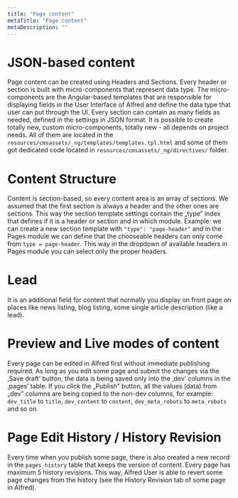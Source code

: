 ```yaml
---
title: "Page content"
metaTitle: "Page content"
metaDescription: ""
---
```


# JSON-based content
Page content can be created using Headers and Sections. Every header or section is built with micro-components that represent data type. The micro-components are the Angular-based templates that are responsible for displaying fields in the User Interface of Alfred and define the data type that user can put through the UI. Every section can contain as many fields as needed, defined in the settings in JSON format. It is possible to create totally new, custom micro-components, totally new - all depends on project needs. All of them are located in the `resources/cmsassets/_ng/templates/templates.tpl.html` and some of them got dedicated code located in `resources/cmsassets/_ng/directives/` folder.

# Content Structure
Content is section-based, so every content area is an array of sections. We assumed that the first section is always a header and the other ones are sections. This way the section template settings contain the „type” index that defines if it is a header or section and in which module. Example: we can create a new section template with `"type": "page-header"` and in the Pages module we can define that the chooseable headers can only come from `type = page-header`. This way in the dropdown of available headers in Pages module you can select only the proper headers.

# Lead
It is an additional field for content that normally you display on front page on places like news listing, blog listing, some single article description (like a lead).

# Preview and Live modes of content
Every page can be edited in Alfred first without immediate publishing required. As long as you edit some page and submit the changes via the ‚Save draft’ button, the data is being saved only into the ‚dev’ columns in the ‚pages’ table. If you click the „Publish” button, all the values (data) from „dev” columns are being copied to the non-dev columns, for example: `dev_title` to `title`, `dev_content` to `content`, `dev_meta_robots` to `meta_robots` and so on.

# Page Edit History / History Revision
Every time when you publish some page, there is also created a new record in the `pages_history` table that keeps the version of content. Every page has maximum 5 history revisions. This way, Alfred User is able to revert some page changes from the history (see the History Revision tab of some page in Alfred).

